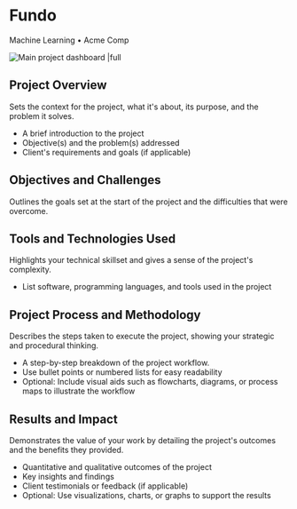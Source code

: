 # Fundo

Machine Learning • Acme Comp

![Main project dashboard |full](/example_images/project-fundo.png)

## Project Overview

Sets the context for the project, what it's about, its purpose, and the problem it solves.

- A brief introduction to the project
- Objective(s) and the problem(s) addressed
- Client's requirements and goals (if applicable)

## Objectives and Challenges

Outlines the goals set at the start of the project and the difficulties that were overcome.

## Tools and Technologies Used

Highlights your technical skillset and gives a sense of the project's complexity.

- List software, programming languages, and tools used in the project

## Project Process and Methodology

Describes the steps taken to execute the project, showing your strategic and procedural thinking.

- A step-by-step breakdown of the project workflow.
- Use bullet points or numbered lists for easy readability
- Optional: Include visual aids such as flowcharts, diagrams, or process maps to illustrate the workflow

## Results and Impact

Demonstrates the value of your work by detailing the project's outcomes and the benefits they provided.

- Quantitative and qualitative outcomes of the project
- Key insights and findings
- Client testimonials or feedback (if applicable)
- Optional: Use visualizations, charts, or graphs to support the results
